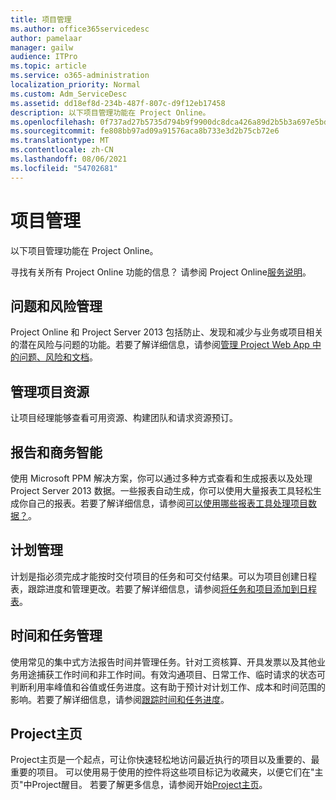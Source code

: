 ```yaml
---
title: 项目管理
ms.author: office365servicedesc
author: pamelaar
manager: gailw
audience: ITPro
ms.topic: article
ms.service: o365-administration
localization_priority: Normal
ms.custom: Adm_ServiceDesc
ms.assetid: dd18ef8d-234b-487f-807c-d9f12eb17458
description: 以下项目管理功能在 Project Online。
ms.openlocfilehash: 0f737ad27b5735d794b9f9900dc8dca426a89d2b5b3a697e5bdb6762943975ff
ms.sourcegitcommit: fe808bb97ad09a91576aca8b733e3d2b75cb72e6
ms.translationtype: MT
ms.contentlocale: zh-CN
ms.lasthandoff: 08/06/2021
ms.locfileid: "54702681"
---
```

# <a name="project-management"></a>项目管理

以下项目管理功能在 Project Online。
  
寻找有关所有 Project Online 功能的信息？ 请参阅 Project Online[服务说明](project-online-service-description.md)。
  
## <a name="issues-and-risk-management"></a>问题和风险管理

Project Online 和 Project Server 2013 包括防止、发现和减少与业务或项目相关的潜在风险与问题的功能。若要了解详细信息，请参阅[管理 Project Web App 中的问题、风险和文档](/previous-versions/office/project-server-2010/hh767484(v=office.14))。
  
## <a name="manage-project-resources"></a>管理项目资源

让项目经理能够查看可用资源、构建团队和请求资源预订。
  
## <a name="reporting-and-business-intelligence"></a>报告和商务智能

使用 Microsoft PPM 解决方案，你可以通过多种方式查看和生成报表以及处理 Project Server 2013 数据。一些报表自动生成，你可以使用大量报表工具轻松生成你自己的报表。若要了解详细信息，请参阅[可以使用哪些报表工具处理项目数据？](/ProjectOnline/what-reporting-tools-can-i-use-with-project-data)。
  
## <a name="schedule-management"></a>计划管理

计划是指必须完成才能按时交付项目的任务和可交付结果。可以为项目创建日程表，跟踪进度和管理更改。若要了解详细信息，请参阅[将任务和项目添加到日程表](https://go.microsoft.com/fwlink/?LinkID=402655)。
  
## <a name="time-and-task-management"></a>时间和任务管理

使用常见的集中式方法报告时间并管理任务。针对工资核算、开具发票以及其他业务用途捕获工作时间和非工作时间。有效沟通项目、日常工作、临时请求的状态可判断利用率峰值和谷值或任务进度。这有助于预计对计划工作、成本和时间范围的影响。若要了解详细信息，请参阅[跟踪时间和任务进度](https://go.microsoft.com/fwlink/p/?LinkId=271321)。

## <a name="project-home"></a>Project主页

Project主页是一个起点，可让你快速轻松地访问最近执行的项目以及重要的、最重要的项目。 可以使用易于使用的控件将这些项目标记为收藏夹，以便它们在"主页"中Project醒目。 若要了解更多信息，请参阅开始[Project主页](https://support.office.com/article/a3b38418-35e7-4df4-8e4a-ba6a4fa0562a)。